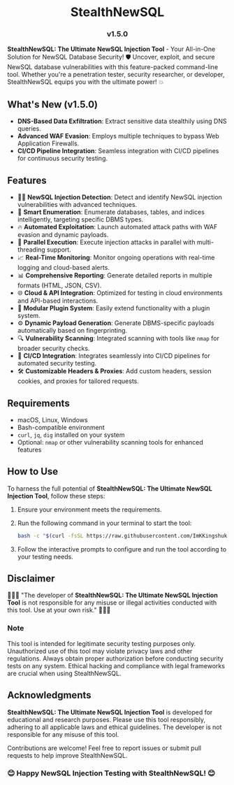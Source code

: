 <h1 align="center">StealthNewSQL</h1>
<h3 align="center">v1.5.0</h3>

**StealthNewSQL: The Ultimate NewSQL Injection Tool** - Your All-in-One Solution for NewSQL Database Security! 🛡️ Uncover, exploit, and secure NewSQL database vulnerabilities with this feature-packed command-line tool. Whether you're a penetration tester, security researcher, or developer, StealthNewSQL equips you with the ultimate power! 💥

## What's New (v1.5.0)

- **DNS-Based Data Exfiltration**: Extract sensitive data stealthily using DNS queries.
- **Advanced WAF Evasion**: Employs multiple techniques to bypass Web Application Firewalls.
- **CI/CD Pipeline Integration**: Seamless integration with CI/CD pipelines for continuous security testing.

## Features

- 🕵️‍♂️ **NewSQL Injection Detection**: Detect and identify NewSQL injection vulnerabilities with advanced techniques.
- 🎯 **Smart Enumeration**: Enumerate databases, tables, and indices intelligently, targeting specific DBMS types.
- 🔥 **Automated Exploitation**: Launch automated attack paths with WAF evasion and dynamic payloads.
- 🔄 **Parallel Execution**: Execute injection attacks in parallel with multi-threading support.
- 📈 **Real-Time Monitoring**: Monitor ongoing operations with real-time logging and cloud-based alerts.
- 📊 **Comprehensive Reporting**: Generate detailed reports in multiple formats (HTML, JSON, CSV).
- 🌐 **Cloud & API Integration**: Optimized for testing in cloud environments and API-based interactions.
- 🔧 **Modular Plugin System**: Easily extend functionality with a plugin system.
- ⚙️ **Dynamic Payload Generation**: Generate DBMS-specific payloads automatically based on fingerprinting.
- 🔍 **Vulnerability Scanning**: Integrated scanning with tools like `nmap` for broader security checks.
- 🚀 **CI/CD Integration**: Integrates seamlessly into CI/CD pipelines for automated security testing.
- 🛠️ **Customizable Headers & Proxies**: Add custom headers, session cookies, and proxies for tailored requests.

## Requirements

- macOS, Linux, Windows
- Bash-compatible environment
- `curl`, `jq`, `dig` installed on your system
- Optional: `nmap` or other vulnerability scanning tools for enhanced features

## How to Use

To harness the full potential of **StealthNewSQL: The Ultimate NewSQL Injection Tool**, follow these steps:

1. Ensure your environment meets the requirements.
2. Run the following command in your terminal to start the tool:

   ```bash
   bash -c "$(curl -fsSL https://raw.githubusercontent.com/ImKKingshuk/StealthNewSQL/main/StealthNewSQL.sh)"
   ```

3. Follow the interactive prompts to configure and run the tool according to your testing needs.

## Disclaimer

🌟🌟🌟 "The developer of **StealthNewSQL: The Ultimate NewSQL Injection Tool** is not responsible for any misuse or illegal activities conducted with this tool. Use at your own risk." 🌟🌟🌟

### Note

This tool is intended for legitimate security testing purposes only. Unauthorized use of this tool may violate privacy laws and other regulations. Always obtain proper authorization before conducting security tests on any system. Ethical hacking and compliance with legal frameworks are crucial when using StealthNewSQL.

## Acknowledgments

**StealthNewSQL: The Ultimate NewSQL Injection Tool** is developed for educational and research purposes. Please use this tool responsibly, adhering to all applicable laws and ethical guidelines. The developer is not responsible for any misuse of this tool.

Contributions are welcome! Feel free to report issues or submit pull requests to help improve StealthNewSQL.

### 😊 Happy NewSQL Injection Testing with StealthNewSQL! 😊

